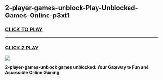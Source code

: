 
## 2-player-games-unblock-Play-Unblocked-Games-Online-p3xt1
<h3>
<a href="https://premium76.site?title=2-player-games-unblock&ref=25A">CLICK TO PLAY</a></h3>
<hr>

<h3>
<a href="https://premium76.site?title=2-player-games-unblock&ref=25A">CLICK 2 PLAY</a>
  
</h3>

<a href="https://premium76.site?title=2-player-games-unblock&ref=25A"><img src="https://clearcache.store/games.png"></a>


**2-player-games-unblock games unblocked: Your Gateway to Fun and Accessible Online Gaming**
